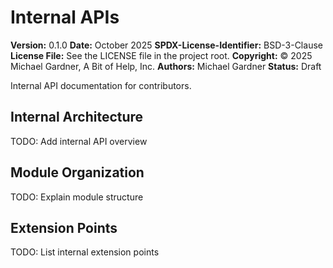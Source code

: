 # Internal APIs

**Version:** 0.1.0
**Date:** October 2025
**SPDX-License-Identifier:** BSD-3-Clause
**License File:** See the LICENSE file in the project root.
**Copyright:** © 2025 Michael Gardner, A Bit of Help, Inc.
**Authors:** Michael Gardner
**Status:** Draft

Internal API documentation for contributors.

## Internal Architecture

TODO: Add internal API overview

## Module Organization

TODO: Explain module structure

## Extension Points

TODO: List internal extension points
